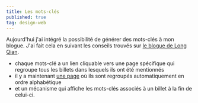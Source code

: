 ```yaml
---
title: Les mots-clés
published: true
tag: design-web
---
```


Aujourd'hui j'ai intégré la possibilité de générer des mots-clés à mon blogue. J'ai fait cela en suivant  les conseils trouvés sur [le blogue de Long Qian](https://longqian.me/2017/02/09/github-jekyll-tag/).

- chaque mots-clé a un lien cliquable vers une page spécifique qui regroupe tous les billets dans lesquels ils ont été mentionnés
- il y a maintenant [une page](https://blog-guillaume-l-p.netlify.app/mots-cles/) où ils sont regroupés automatiquement en ordre alphabétique
- et un mécanisme qui affiche les mots-clés associés à un billet à la fin de celui-ci.
